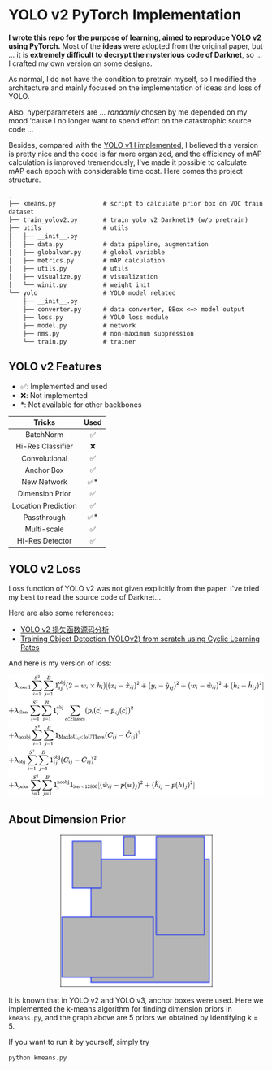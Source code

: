 # YOLO v2 PyTorch Implementation

**I wrote this repo for the purpose of learning, aimed to reproduce YOLO v2 using PyTorch.** Most of the **ideas** were adopted from the original paper, but ... it is **extremely difficult to decrypt the mysterious code of Darknet**, so ... I crafted my own version on some designs.

As normal, I do not have the condition to pretrain myself, so I modified the architecture and mainly focused on the implementation of ideas and loss of YOLO.

Also, hyperparameters are ... *randomly* chosen by me depended on my mood 'cause I no longer want to spend effort on the catastrophic source code ...

Besides, compared with the [YOLO v1 I implemented](https://github.com/JeffersonQin/yolo-v1-pytorch), I believed this version is pretty nice and the code is far more organized, and the efficiency of mAP calculation is improved tremendously, I've made it possible to calculate mAP each epoch with considerable time cost. Here comes the project structure.

```
.
├── kmeans.py             # script to calculate prior box on VOC train dataset
├── train_yolov2.py       # train yolo v2 Darknet19 (w/o pretrain)
├── utils                 # utils
│   ├── __init__.py
│   ├── data.py           # data pipeline, augmentation
│   ├── globalvar.py      # global variable
│   ├── metrics.py        # mAP calculation
│   ├── utils.py          # utils
│   ├── visualize.py      # visualization
│   └── winit.py          # weight init
└── yolo                  # YOLO model related
    ├── __init__.py
    ├── converter.py      # data converter, BBox <=> model output
    ├── loss.py           # YOLO loss module
    ├── model.py          # network
    ├── nms.py            # non-maximum suppression
    └── train.py          # trainer
```

## YOLO v2 Features

* ✅: Implemented and used
* ❌: Not implemented
* \*: Not available for other backbones

|       Tricks        | Used  |
| :-----------------: | :---: |
|      BatchNorm      |   ✅   |
|  Hi-Res Classifier  |   ❌   |
|    Convolutional    |   ✅   |
|     Anchor Box      |   ✅   |
|     New Network     |  ✅*   |
|   Dimension Prior   |   ✅   |
| Location Prediction |   ✅   |
|     Passthrough     |  ✅*   |
|     Multi-scale     |   ✅   |
|   Hi-Res Detector   |   ✅   |

## YOLO v2 Loss

Loss function of YOLO v2 was not given explicitly from the paper. I've tried my best to read the source code of Darknet...

Here are also some references:

* [YOLO v2 损失函数源码分析](https://www.cnblogs.com/YiXiaoZhou/p/7429481.html)
* [Training Object Detection (YOLOv2) from scratch using Cyclic Learning Rates](https://towardsdatascience.com/training-object-detection-yolov2-from-scratch-using-cyclic-learning-rates-b3364f7e4755)

And here is my version of loss:

<!-- $$
	\begin{aligned}
		&\lambda_{\text{coord}} \sum_{i=1}^{S^2}\sum_{j=1}^B 1_{ij}^{\text{obj}} (2-w_i\times h_i)[(x_i-\hat x_{ij})^2 + (y_i-\hat y_{ij})^2 + (w_i-\hat w_{ij})^2 + (h_i-\hat h_{ij})^2] \\
		+&\lambda_{\text{class}} \sum_{i=1}^{S^2}\sum_{j=1}^B 1_{i}^{\text{obj}} \sum_{c\in \text{classes}} (p_i(c) - \hat p_{ij}(c))^2 \\ 
		+&\lambda_{\text{noobj}} \sum_{i=1}^{S^2}\sum_{j=1}^B 1_{\text{MaxIoU}_{ij} < \text{IoUThres}}(C_{ij} - \hat C_{ij})^2 \\ 
		+&\lambda_{\text{obj}} \sum_{i=1}^{S^2}\sum_{j=1}^B 1_{ij}^{\text {obj}} (C_{ij} - \hat C_{ij})^2 \\
		+&\lambda_{\text{prior}} \sum_{i=1}^{S^2}\sum_{j=1}^B 1_{i}^{\text{noobj}} 1_{\text{iter} < 12800} [(\hat w_{ij} - p(w)_{j})^2 + (\hat h_{ij} - p(h)_{j})^2] 
	\end{aligned}
$$ --> 

<div align="center"><img style="background: white;" src="./assets/tN3mGO82jf.svg"></div>

## About Dimension Prior

<div align="center">
	<img src="./assets/dimension-cluster.svg" width=300>
</div>

It is known that in YOLO v2 and YOLO v3, anchor boxes were used. Here we implemented the k-means algorithm for finding dimension priors in `kmeans.py`, and the graph above are 5 priors we obtained by identifying k = 5.

If you want to run it by yourself, simply try

```
python kmeans.py
```
